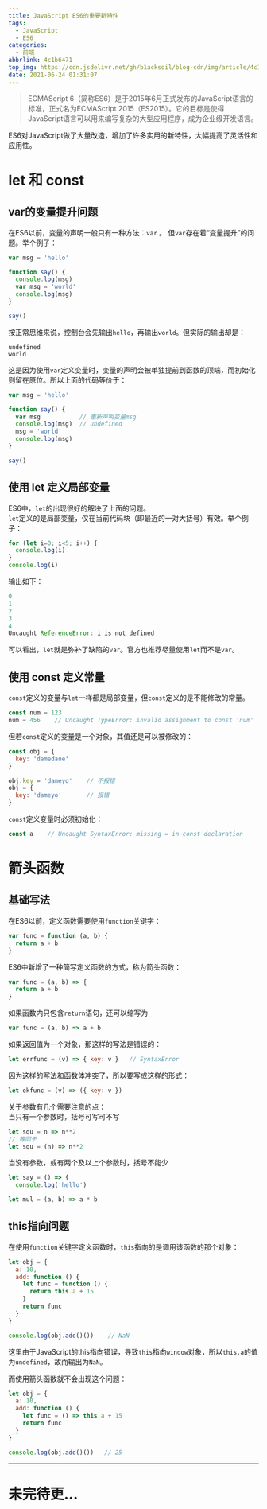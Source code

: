 ```yaml
---
title: JavaScript ES6的重要新特性
tags:
  - JavaScript
  - ES6
categories:
  - 前端
abbrlink: 4c1b6471
top_img: https://cdn.jsdelivr.net/gh/b1acksoil/blog-cdn/img/article/4c1b6471/top_img.png
date: 2021-06-24 01:31:07
---
```


> ECMAScript 6（简称ES6）是于2015年6月正式发布的JavaScript语言的标准，正式名为ECMAScript 2015（ES2015）。它的目标是使得JavaScript语言可以用来编写复杂的大型应用程序，成为企业级开发语言。

ES6对JavaScript做了大量改造，增加了许多实用的新特性，大幅提高了灵活性和应用性。

# let 和 const
## var的变量提升问题
在ES6以前，变量的声明一般只有一种方法：`var` 。
但`var`存在着“变量提升”的问题。举个例子：
```javascript
var msg = 'hello'

function say() {
  console.log(msg)
  var msg = 'world'
  console.log(msg)
}

say()
```
按正常思维来说，控制台会先输出`hello`，再输出`world`。但实际的输出却是：
```plaintext
undefined
world
```
这是因为使用`var`定义变量时，变量的声明会被单独提前到函数的顶端，而初始化则留在原位。所以上面的代码等价于：
```javascript
var msg = 'hello'

function say() {
  var msg           // 重新声明变量msg
  console.log(msg)  // undefined
  msg = 'world'
  console.log(msg)
}

say()
```

## 使用 let 定义局部变量
ES6中，`let`的出现很好的解决了上面的问题。  
`let`定义的是局部变量，仅在当前代码块（即最近的一对大括号）有效。举个例子：
```javascript
for (let i=0; i<5; i++) {
  console.log(i)
}
console.log(i)
```
输出如下：
```javascript
0
1
2
3
4
Uncaught ReferenceError: i is not defined
```
可以看出，`let`就是弥补了缺陷的`var`。官方也推荐尽量使用`let`而不是`var`。

## 使用 const 定义常量
`const`定义的变量与`let`一样都是局部变量，但`const`定义的是不能修改的常量。
```javascript
const num = 123
num = 456    // Uncaught TypeError: invalid assignment to const 'num'
```
但若`const`定义的变量是一个对象，其值还是可以被修改的：
```javascript
const obj = {
  key: 'damedane'
}

obj.key = 'dameyo'    // 不报错
obj = {
  key: 'dameyo'       // 报错
}
```
`const`定义变量时必须初始化：
```javascript
const a    // Uncaught SyntaxError: missing = in const declaration
```

# 箭头函数
## 基础写法
在ES6以前，定义函数需要使用`function`关键字：
```javascript
var func = function (a, b) {
  return a + b
}
```
ES6中新增了一种简写定义函数的方式，称为箭头函数：
```javascript
var func = (a, b) => {
  return a + b
}
```
如果函数内只包含`return`语句，还可以缩写为
```javascript
var func = (a, b) => a + b
```
如果返回值为一个对象，那这样的写法是错误的：
```javascript
let errfunc = (v) => { key: v }   // SyntaxError
```
因为这样的写法和函数体冲突了，所以要写成这样的形式：
```javascript
let okfunc = (v) => ({ key: v })
```

关于参数有几个需要注意的点：  
当只有一个参数时，括号可写可不写
```javascript
let squ = n => n**2
// 等同于
let squ = (n) => n**2
```
当没有参数，或有两个及以上个参数时，括号不能少
```javascript
let say = () => {
  console.log('hello')

let mul = (a, b) => a * b
```

## this指向问题
在使用`function`关键字定义函数时，`this`指向的是调用该函数的那个对象：
```javascript
let obj = {
  a: 10,
  add: function () {
    let func = function () {
      return this.a + 15
    }
    return func
  }
}

console.log(obj.add()())    // NaN
```
这里由于JavaScript的this指向错误，导致`this`指向`window`对象，所以`this.a`的值为`undefined`，故而输出为`NaN`。

而使用箭头函数就不会出现这个问题：
```javascript
let obj = {
  a: 10,
  add: function () {
    let func = () => this.a + 15
    return func
  }
}

console.log(obj.add()())   // 25
```
---
# 未完待更...
